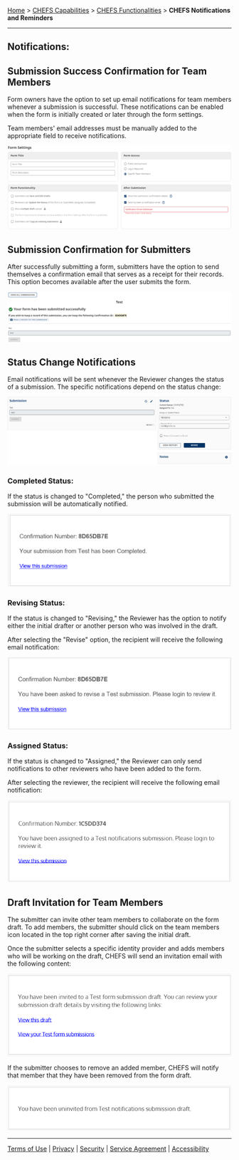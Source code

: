 [Home](index) > [CHEFS Capabilities](CHEFS-Capabilities) > [CHEFS Functionalities](CHEFS-functionalities) > **CHEFS Notifications and Reminders**
***

## Notifications:
<!-- 
* [Submission Success Confirmation for Team Members](#Submission-Success-Confirmation-for-Team-Members)
* [Submission Confirmation for Submitters](#Submission-Confirmation-for-Submitters)
* [Status Change Notifications](#Status-Change-Notifications)
* [Draft Invitation for Team Members](#Draft-Invitation-for-Team-Members) -->

##

## Submission Success Confirmation for Team Members

Form owners have the option to set up email notifications for team members whenever a submission is successful. These notifications can be enabled when the form is initially created or later through the form settings. 

Team members' email addresses must be manually added to the appropriate field to receive notifications.

![image](images/noti1.png)






## Submission Confirmation for Submitters
<!-- **[Back to top](#top)** -->

After successfully submitting a form, submitters have the option to send themselves a confirmation email that serves as a receipt for their records. This option becomes available after the user submits the form.

![image](images/noti2.png)






## Status Change Notifications
<!-- **[Back to top](#top)** -->

Email notifications will be sent whenever the Reviewer changes the status of a submission. The specific notifications depend on the status change:

![image](images/noti3.png)


### Completed Status: 

If the status is changed to "Completed," the person who submitted the submission will be automatically notified.

![image](images/noti4.png)


### Revising Status: 


If the status is changed to "Revising," the Reviewer has the option to notify either the initial drafter or another person who was involved in the draft.

After selecting the "Revise" option, the recipient will receive the following email notification:

![image](images/noti5.png)


### Assigned Status: 


If the status is changed to "Assigned," the Reviewer can only send notifications to other reviewers who have been added to the form.

After selecting the reviewer, the recipient will receive the following email notification:

![image](images/noti6.png)




## Draft Invitation for Team Members
<!-- **[Back to top](#top)** -->

The submitter can invite other team members to collaborate on the form draft. To add members, the submitter should click on the team members icon located in the top right corner after saving the initial draft.

Once the submitter selects a specific identity provider and adds members who will be working on the draft, CHEFS  will send an invitation email with the following content:

![image](images/noti7.png)


If the submitter chooses to remove an added member, CHEFS will notify that member that they have been removed from the form draft.

![image](images/noti8.png)

***
[Terms of Use](Terms-of-Use) | [Privacy](Privacy) | [Security](Security) | [Service Agreement](Service-Agreement) | [Accessibility](Accessibility)